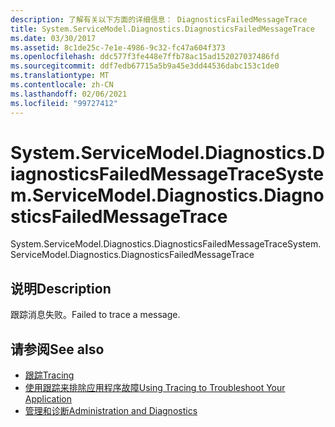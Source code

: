 ```yaml
---
description: 了解有关以下方面的详细信息： DiagnosticsFailedMessageTrace
title: System.ServiceModel.Diagnostics.DiagnosticsFailedMessageTrace
ms.date: 03/30/2017
ms.assetid: 8c1de25c-7e1e-4986-9c32-fc47a604f373
ms.openlocfilehash: ddc577f3fe448e7ffb78ac15ad152027037486fd
ms.sourcegitcommit: ddf7edb67715a5b9a45e3dd44536dabc153c1de0
ms.translationtype: MT
ms.contentlocale: zh-CN
ms.lasthandoff: 02/06/2021
ms.locfileid: "99727412"
---
```

# <a name="systemservicemodeldiagnosticsdiagnosticsfailedmessagetrace"></a><span data-ttu-id="e86d5-103">System.ServiceModel.Diagnostics.DiagnosticsFailedMessageTrace</span><span class="sxs-lookup"><span data-stu-id="e86d5-103">System.ServiceModel.Diagnostics.DiagnosticsFailedMessageTrace</span></span>

<span data-ttu-id="e86d5-104">System.ServiceModel.Diagnostics.DiagnosticsFailedMessageTrace</span><span class="sxs-lookup"><span data-stu-id="e86d5-104">System.ServiceModel.Diagnostics.DiagnosticsFailedMessageTrace</span></span>  
  
## <a name="description"></a><span data-ttu-id="e86d5-105">说明</span><span class="sxs-lookup"><span data-stu-id="e86d5-105">Description</span></span>  

 <span data-ttu-id="e86d5-106">跟踪消息失败。</span><span class="sxs-lookup"><span data-stu-id="e86d5-106">Failed to trace a message.</span></span>  
  
## <a name="see-also"></a><span data-ttu-id="e86d5-107">请参阅</span><span class="sxs-lookup"><span data-stu-id="e86d5-107">See also</span></span>

- [<span data-ttu-id="e86d5-108">跟踪</span><span class="sxs-lookup"><span data-stu-id="e86d5-108">Tracing</span></span>](index.md)
- [<span data-ttu-id="e86d5-109">使用跟踪来排除应用程序故障</span><span class="sxs-lookup"><span data-stu-id="e86d5-109">Using Tracing to Troubleshoot Your Application</span></span>](using-tracing-to-troubleshoot-your-application.md)
- [<span data-ttu-id="e86d5-110">管理和诊断</span><span class="sxs-lookup"><span data-stu-id="e86d5-110">Administration and Diagnostics</span></span>](../index.md)
